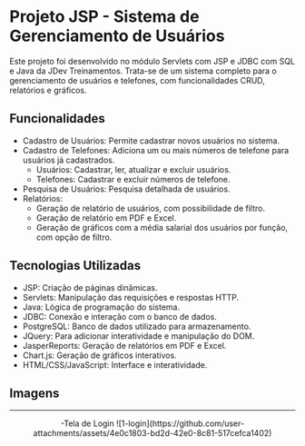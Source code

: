 # Projeto JSP - Sistema de Gerenciamento de Usuários

Este projeto foi desenvolvido no módulo Servlets com JSP e JDBC com SQL e Java da JDev Treinamentos. Trata-se de um sistema completo para o gerenciamento de usuários e telefones, com funcionalidades CRUD, relatórios e gráficos.

## Funcionalidades

- Cadastro de Usuários: Permite cadastrar novos usuários no sistema.
- Cadastro de Telefones: Adiciona um ou mais números de telefone para usuários já cadastrados.
  - Usuários: Cadastrar, ler, atualizar e excluir usuários.
  - Telefones: Cadastrar e excluir números de telefone.
- Pesquisa de Usuários: Pesquisa detalhada de usuários.
- Relatórios:
  - Geração de relatório de usuários, com possibilidade de filtro.
  - Geração de relatório em PDF e Excel.
  - Geração de gráficos com a média salarial dos usuários por função, com opção de filtro.

## Tecnologias Utilizadas

- JSP: Criação de páginas dinâmicas.
- Servlets: Manipulação das requisições e respostas HTTP.
- Java: Lógica de programação do sistema.
- JDBC: Conexão e interação com o banco de dados.
- PostgreSQL: Banco de dados utilizado para armazenamento.
- JQuery: Para adicionar interatividade e manipulação do DOM.
- JasperReports: Geração de relatórios em PDF e Excel.
- Chart.js: Geração de gráficos interativos.
- HTML/CSS/JavaScript: Interface e interatividade.

## Imagens
<hr>
<center>
-Tela de Login
![1-login](https://github.com/user-attachments/assets/4e0c1803-bd2d-42e0-8c81-517cefca1402)

  
</center>
